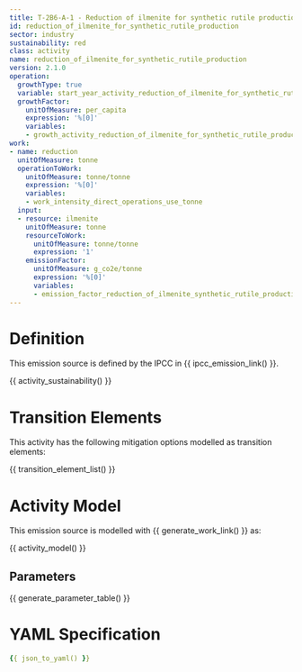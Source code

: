 ```yaml
---
title: T-2B6-A-1 - Reduction of ilmenite for synthetic rutile production
id: reduction_of_ilmenite_for_synthetic_rutile_production
sector: industry
sustainability: red
class: activity
name: reduction_of_ilmenite_for_synthetic_rutile_production
version: 2.1.0
operation:
  growthType: true
  variable: start_year_activity_reduction_of_ilmenite_for_synthetic_rutile_production
  growthFactor:
    unitOfMeasure: per_capita
    expression: '%[0]'
    variables:
    - growth_activity_reduction_of_ilmenite_for_synthetic_rutile_production
work:
- name: reduction
  unitOfMeasure: tonne
  operationToWork:
    unitOfMeasure: tonne/tonne
    expression: '%[0]'
    variables:
    - work_intensity_direct_operations_use_tonne
  input:
  - resource: ilmenite
    unitOfMeasure: tonne
    resourceToWork:
      unitOfMeasure: tonne/tonne
      expression: '1'
    emissionFactor:
      unitOfMeasure: g_co2e/tonne
      expression: '%[0]'
      variables:
      - emission_factor_reduction_of_ilmenite_synthetic_rutile_production
---
```

# Definition
This emission source is defined by the IPCC in {{ ipcc_emission_link() }}.


{{ activity_sustainability() }}

# Transition Elements

This activity has the following mitigation options modelled as transition elements:

{{ transition_element_list() }}

# Activity Model
This emission source is modelled with {{ generate_work_link() }} as:

{{ activity_model() }}

## Parameters

{{ generate_parameter_table() }}

# YAML Specification

```yaml
{{ json_to_yaml() }}
```
